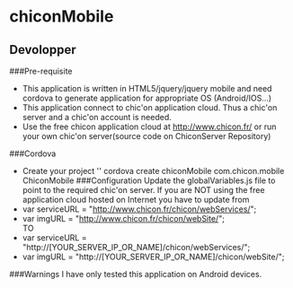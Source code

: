 # chiconMobile
## Devolopper
###Pre-requisite
* This application is written in HTML5/jquery/jquery mobile and need cordova to generate application for appropriate OS (Android/IOS...)
* This application connect to chic'on application cloud. Thus a chic'on server and a chic'on account is needed.
* Use the free chicon application cloud at http://www.chicon.fr/ or run your own chic'on server(source code on ChiconServer Repository)

###Cordova
* Create your project
'' cordova create chiconMobile com.chicon.mobile ChiconMobile
###Configuration
Update the globalVariables.js file to point to the required chic'on server.
If you are NOT using the free application cloud hosted on Internet you have to update from
* var serviceURL = "http://www.chicon.fr/chicon/webServices/";
* var imgURL = "http://www.chicon.fr/chicon/webSite/";   
TO
* var serviceURL = "http://[YOUR_SERVER_IP_OR_NAME]/chicon/webServices/";
* var imgURL = "http://[YOUR_SERVER_IP_OR_NAME]/chicon/webSite/";   


###Warnings
I have only tested this application on Android devices.
